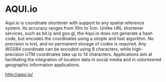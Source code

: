 AQUI.io
=======

Aqui.io is coordinate shortener with support to any spatial reference system. Its accuracy ranges from 10m to 1cm. Unlike URL shortener services, such as bit.ly and goo.gl, the Aqui.io does not generate a hash code, but encodes the coordinates using a simple and fast algorithm. No precision is lost, and no permanent storage of codes is required. Any WGS84 coordinate can be encoded using 8 characters, while high-precision UTM coordinates take up to 14 characters. Applications aim at facilitating the integration of location data in social media and in volunteered geographic information applications.

http://aqui.io/
